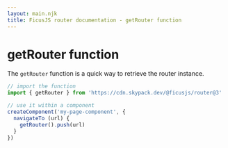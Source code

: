 ```yaml
---
layout: main.njk
title: FicusJS router documentation - getRouter function
---
```

# getRouter function

The `getRouter` function is a quick way to retrieve the router instance.

```js
// import the function
import { getRouter } from 'https://cdn.skypack.dev/@ficusjs/router@3'

// use it within a component
createComponent('my-page-component', {
  navigateTo (url) {
    getRouter().push(url)
  }
})
```
